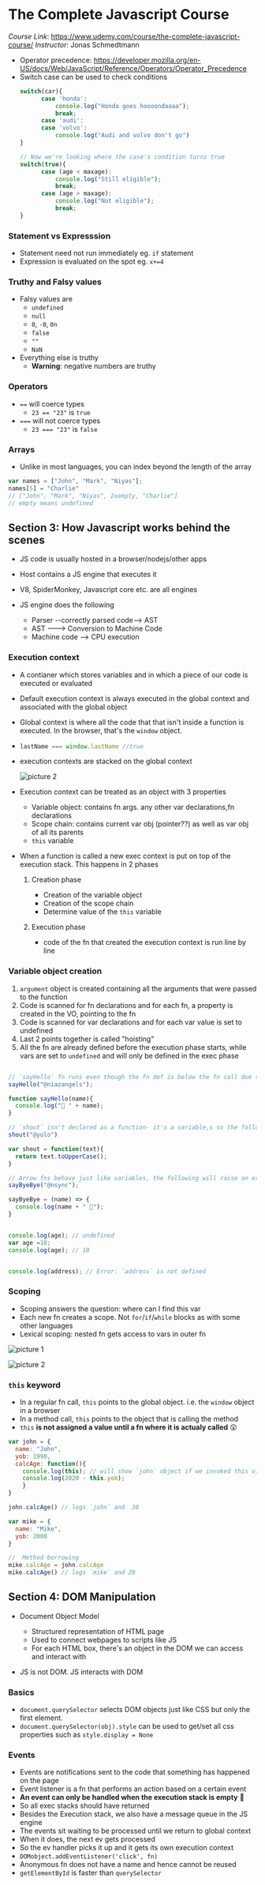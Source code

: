 # The Complete Javascript Course
*Course Link*: https://www.udemy.com/course/the-complete-javascript-course/
*Instructor*: Jonas Schmedtmann

- Operator precedence: https://developer.mozilla.org/en-US/docs/Web/JavaScript/Reference/Operators/Operator_Precedence
- Switch case can be used to check conditions
  ```javascript
  switch(car){
        case 'honda': 
            console.log("Honda goes hoooondaaaa");
            break;
        case 'audi':
        case 'volvo':
            console.log("Audi and volvo don't go")
  }

  // Now we're looking where the case's condition turns true
  switch(true){
        case (age < maxage): 
            console.log("Still eligible");
            break;
        case (age > maxage):
            console.log("Not eligible");
            break;
  }
  ```

### Statement vs Expresssion
- Statement need not run immediately eg. `if` statement
- Expression is evaluated on the spot eg. `x+=4`

### Truthy and Falsy values
- Falsy values are
  - `undefined`
  - `null`
  - `0`, `-0`, `0n`
  - `false`
  - `""`
  - `NaN`
- Everything else is truthy
  - **Warning**: negative numbers are truthy

### Operators
- `==` will coerce types 
  - `23 == "23"` is `true`
- `===` will not coerce types
  - `23 === "23"` is `false`

### Arrays
- Unlike in most languages, you can index beyond the length of the array
```javascript
var names = ["John", "Mark", "Niyas"];
names[5] = "Charlie"
// ["John", "Mark", "Niyas", 2xempty, "Charlie"]
// empty means undefined
```

## Section 3: How Javascript works behind the scenes
- JS code is usually hosted in a browser/nodejs/other apps
- Host contains a JS engine that executes it
- V8, SpiderMonkey, Javascript core etc. are all engines

- JS engine does the following
  - Parser --correctly parsed code--> AST
  - AST ---> Conversion to Machine Code
  - Machine code --> CPU execution

### Execution context
  - A contianer which stores variables and in which a piece of our code is executed or evaluated
  - Default execution context is always executed in the global context and associated with the global object
  - Global context is where all the code that that isn't inside a function is executed. In the browser, that's the `window` object.
  - ```javascript 
    lastName === window.lastName //true
    ```
  - execution contexts are stacked on the global context  
 
    ![picture 2](images/4585c8074cc36436e5a7907ce0db95f82289ab72c880dd48b0bd238c52c86d6e.png)  

- Execution context can be treated as an object with 3 properties
  - Variable object: contains fn args. any other var declarations,fn declarations
  - Scope chain: contains current var obj (pointer??) as well as var obj of all its parents
  - `this` variable

- When a function is called a new exec context is put on top of the execution stack. This happens in 2 phases
  1. Creation phase
     - Creation of the variable object
     - Creation of the scope chain
     - Determine value of the `this` variable

  2. Execution phase
     - code of the fn that created the execution context is run line by line

### Variable object creation
1. `argument` object is created containing all the arguments that were passed to the function
1. Code is scanned for fn declarations and for each fn, a property is created in the VO, pointing to the fn
1. Code is scanned for var declarations and for each var value is set to undefined
1. Last 2 points together is called "hoisting"
1. All the fn are already defined before the execution phase starts, while vars are set to `undefined` and will only be defined in the exec phase

```javascript

// `sayHello` fn runs even though the fn def is below the fn call due to hoisting
sayHello("@niazangels");

function sayHello(name){
  console.log("👋 " + name);
}

// `shout` isn't declared as a function- it's a variable,s so the following code raises an error
shout("@yolo")

var shout = function(text){
  return text.toUpperCase();
}

// Arrow fns behave just like variables, the following will raise an error
sayByeBye("@nsync");

sayByeBye = (name) => {
  console.log(name + " 👋");
}
```


```javascript

console.log(age); // undefined
var age =10;
console.log(age); // 10


console.log(address); // Error: `address` is not defined
```

### Scoping
- Scoping answers the question: where can I find this var
- Each new fn creates a scope. Not `for`/`if`/`while` blocks as with some other languages
- Lexical scoping: nested fn gets access to vars in outer fn

![picture 1](images/92b18dc33078a969d756caf0d54de69418851ade9cf82697ea1058123a9314f3.png)  

![picture 2](images/786e3f835befd48b040120d9f993acdf5c9d0f67ddeb57b6306e983be12ffdca.png)  

### `this` keyword
  - In a regular fn call, `this` points to the global object. i.e. the `window` object in a browser
  - In a method call, `this` points to the object that is calling the method
  - `this` **is not assigned a value until a fn where it is actualy called** 😲


```javascript
var john = {
  name: "John",
  yob: 1990,
  calcAge: function(){ 
    console.log(this); // will show `john` object if we invoked this via john.calcAge()
    console.log(2020 - this.yob); 
    }
}

john.calcAge() // logs `john` and  30

var mike = {
  name: "Mike",
  yob: 2000
}

//  Method borrowing
mike.calcAge = john.calcAge
mike.calcAge() // logs `mike` and 20
```

## Section 4: DOM Manipulation
- Document Object Model
  - Structured representation of HTML page
  - Used to connect webpages to scripts like JS
  - For each HTML box, there's an object in the DOM we can access and interact with

- JS is not DOM. JS interacts with DOM

### Basics

- `document.querySelector` selects DOM objects just like CSS but only the first element.
- `document.querySelector(obj).style` can be used to get/set all css properties such as `style.display = None`


### Events

- Events are notifications sent to the code that something has happened on the page
- Event listener is a fn that performs an action based on a certain event
- **An event can only be handled when the execution stack is empty** 🤯 
- So all exec stacks should have returned
- Besides the Execution stack, we also have a message queue in the JS engine
- The events sit waiting to be processed until we return to global context
- When it does, the next ev gets processed
- So the ev handler picks it up and it gets its own execution context
- `DOMobject.addEventListener('click', fn)`
- Anonymous fn does not have a name and hence cannot be reused 
- `getElementById` is faster than `querySelector`

